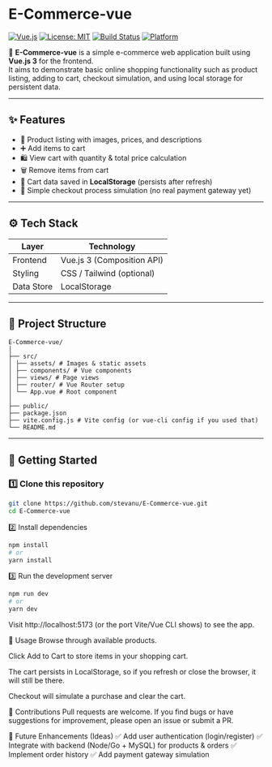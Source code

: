 # E-Commerce-vue

[![Vue.js](https://img.shields.io/badge/vue-3.x-brightgreen)](https://vuejs.org/)
[![License: MIT](https://img.shields.io/badge/License-MIT-yellow.svg)](https://opensource.org/licenses/MIT)
[![Build Status](https://img.shields.io/badge/build-passing-brightgreen)](#)
[![Platform](https://img.shields.io/badge/platform-web-blue)](#)

🚀 **E-Commerce-vue** is a simple e-commerce web application built using **Vue.js 3** for the frontend.  
It aims to demonstrate basic online shopping functionality such as product listing, adding to cart, checkout simulation, and using local storage for persistent data.

---

## ✨ Features

- 🛒 Product listing with images, prices, and descriptions  
- ➕ Add items to cart  
- 🛍️ View cart with quantity & total price calculation  
- 🗑️ Remove items from cart  
- 💾 Cart data saved in **LocalStorage** (persists after refresh)  
- 🧾 Simple checkout process simulation (no real payment gateway yet)  

---

## ⚙️ Tech Stack

| Layer      | Technology         |
|------------|---------------------|
| Frontend   | Vue.js 3 (Composition API) |
| Styling    | CSS / Tailwind (optional) |
| Data Store | LocalStorage       |

---

## 📂 Project Structure

```
E-Commerce-vue/
│
├── src/
│ ├── assets/ # Images & static assets
│ ├── components/ # Vue components
│ ├── views/ # Page views
│ ├── router/ # Vue Router setup
│ └── App.vue # Root component
│
├── public/
├── package.json
├── vite.config.js # Vite config (or vue-cli config if you used that)
└── README.md
```


---

## 🚀 Getting Started

### 1️⃣ Clone this repository

```bash
git clone https://github.com/stevanu/E-Commerce-vue.git
cd E-Commerce-vue
```

2️⃣ Install dependencies
```bash
npm install
# or
yarn install
```
3️⃣ Run the development server
```bash
npm run dev
# or
yarn dev
```
Visit http://localhost:5173 (or the port Vite/Vue CLI shows) to see the app.

🎯 Usage
Browse through available products.

Click Add to Cart to store items in your shopping cart.

The cart persists in LocalStorage, so if you refresh or close the browser, it will still be there.

Checkout will simulate a purchase and clear the cart.

🙌 Contributions
Pull requests are welcome. If you find bugs or have suggestions for improvement, please open an issue or submit a PR.

🚀 Future Enhancements (Ideas)
✅ Add user authentication (login/register)
✅ Integrate with backend (Node/Go + MySQL) for products & orders
✅ Implement order history
✅ Add payment gateway simulation

